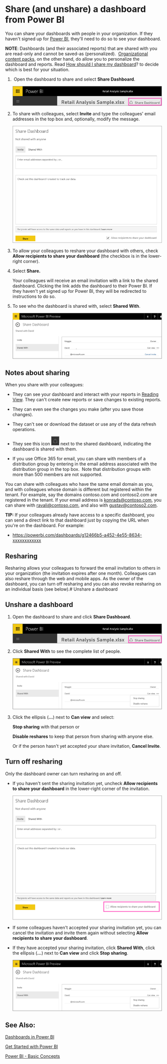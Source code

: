 ﻿<properties 
   pageTitle="Share (and unshare) a dashboard from Power BI"
   description="Share (and unshare) a dashboard from Power BI"
   services="powerbi" 
   documentationCenter="" 
   authors="v-anpasi" 
   manager="mblythe" 
   editor=""
   tags=""/>
 
<tags
   ms.service="powerbi"
   ms.devlang="NA"
   ms.topic="article"
   ms.tgt_pltfrm="NA"
   ms.workload="powerbi"
   ms.date="06/18/2015"
   ms.author="v-anpasi"/>

# Share (and unshare) a dashboard from Power BI

You can share your dashboards with people in your organization. If they haven't signed up for [Power BI](http://powerbi.com), they'll need to do so to see your dashboard.

**NOTE**: Dashboards (and their associated reports) that are shared with you are read-only and cannot be saved-as (personalized).  [Organizational content packs](https://support.powerbi.com/knowledgebase/articles/651040), on the other hand, do allow you to personalize the dashboard and reports. Read [How should I share my dashboard](https://support.powerbi.com/knowledgebase/articles/)? to decide which is best for your situation. 

1.   Open the dashboard to share and select **Share Dashboard**.

    ![](media/powerbi-service-share-unshare-dashboard/sharedash.png)

2.  To share with colleagues, select **In﻿vite** and type the colleagues' email addresses in the top box and, optionally, modify the message.

    ![](media/powerbi-service-share-unshare-dashboard/PBI_ShareInvite.png)  

3.  To allow your colleagues to reshare your dashboard with others, check **Allow recipients to share your dashboard** (the checkbox is in the lower-right corner). 

4.  Select **Share.**

	Your colleagues will receive an email invitation with a link to the shared dashboard. Clicking the link adds the dashboard to their Power BI. If they haven't yet signed up for Power BI, they will be redirected to instructions to do so.

5.  To see who the dashboard is shared with, select **Shared With**.

    ![](media/powerbi-service-share-unshare-dashboard/PBI_ShareDash1.png)

## Notes about sharing

When you share with your colleagues:

-   They can see your dashboard and interact with your reports in [Reading View](http://support.powerbi.com/knowledgebase/articles/439920-open-a-report-in-reading-view). They can't create new reports or save changes to existing reports.

-   They can even see the changes you make (after you save those changes). 

-   They can't see or download the dataset or use any of the data refresh operations.

-   They see this icon ![](media/powerbi-service-share-unshare-dashboard/PBI_SharedWithYouIcon.png) next to the shared dashboard, indicating the dashboard is shared with them.

-   If you use Office 365 for email, you can share with members of a distribution group by entering in the email address associated with the distribution group in the top box.  Note that distribution groups with more than 500 members are not supported.

You can share with colleagues who have the same email domain as you, and with colleagues whose domain is different but registered within the tenant. For example, say the domains contoso.com and contoso2.com are registered in the tenant. If your email address is konrads@contoso.com, you can share with ravali@contoso.com, and also with gustav@contoso2.com.

**TIP:** If your colleagues already have access to a specific dashboard, you can send a direct link to that dashboard just by copying the URL when you're on the dashboard. For example:

-   https://powerbi.com/dashboards/g12466b5-a452-4e55-8634-xxxxxxxxxxxx

## Resharing

Resharing allows your colleagues to forward the email invitation to others in your organization (the invitation expires after one month). Colleagues can also reshare through the web and mobile apps. As the owner of the dashboard, you can turn off resharing and you can also revoke resharing on an individual basis (see below).# Unshare a dashboard

## Unshare a dashboard

1.  Open the dashboard to share and click **Share Dashboard**.

    ![](media/powerbi-service-share-unshare-dashboard/sharedash.png)

2.  Click **Shared With** to see the complete list of people.

    ![](media/powerbi-service-share-unshare-dashboard/PBI_SharedWith.png)

3.  Click the ellipsis (**...**) next to **Can view** and select:

    **Stop sharing** with that person or

    **Disable reshares** to keep that person from sharing with anyone else.

    Or if the person hasn't yet accepted your share invitation, **Cancel Invite**.

## Turn off resharing

Only the dashboard owner can turn resharing on and off.

-   If you haven't sent the sharing invitation yet, uncheck **Allow recipients to share your dashboard** in the lower-right corner of the invitation.

    ![](media/powerbi-service-share-unshare-dashboard/PBI_ShareInviteAllowReshare.png)


-   If some colleagues haven't accepted your sharing invitation yet, you can cancel the invitation and invite them again without selecting **Allow recipients to share your dashboard**. 

-   If they have accepted your sharing invitation, click **Shared With**, click the ellipsis (**...**) next to **Can view** and click **Stop sharing**.

    ![](media/powerbi-service-share-unshare-dashboard/PBI_SharedWith.png)


## See Also:

[Dashboards in Power BI](http://support.powerbi.com/knowledgebase/articles/424868-dashboards-in-power-bi)

[Get Started with Power BI](http://support.powerbi.com/knowledgebase/articles/430814-get-started-with-power-bi)

[Power BI - Basic Concepts](http://support.powerbi.com/knowledgebase/articles/487029)






